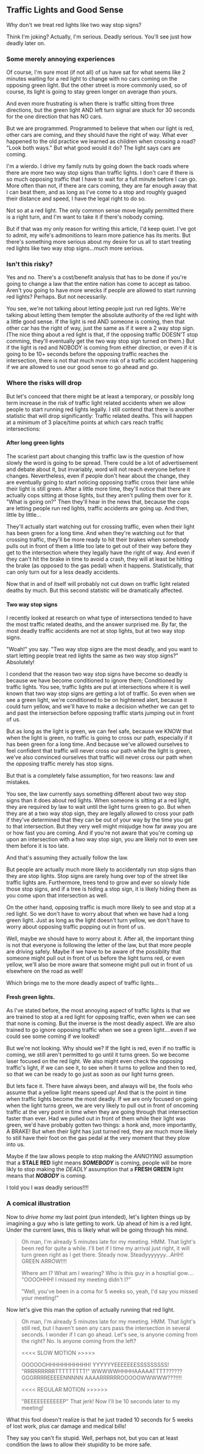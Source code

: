 ## Traffic Lights and Good Sense

Why don't we treat red lights like two way stop signs?

Think I'm joking?  Actually, I'm serious.  Deadly serious.  You'll see just how deadly later on.

### Some merely annoying experiences
Of course, I'm sure most (if not all) of us have sat for what seems like 2 minutes waiting for a red light to change with no cars coming on the opposing green light.  But the other street is more commonly used, so of course, its light is going to stay green longer on average than yours.

And even more frustrating is when there is traffic sitting from three directions, but the green light AND left turn signal are stuck for 30 seconds for the one direction that has NO cars.

But we are programmed.  Programmed to believe that when our light is red, other cars are coming, and they should have the right of way.  What ever happened to the old practice we learned as children when crossing a road?  "Look both ways."  But what good would it do?  The light says cars are coming.

I'm a wierdo.  I drive my family nuts by going down the back roads where there are more two way stop signs than traffic lights.  I don't care if there is so much opposing traffic that I have to wait for a full minute before I can go.  More often than not, if there are cars coming, they are far enough away that I can beat them, and as long as I've come to a stop and roughly guaged their distance and speed, I have the legal right to do so.

Not so at a red light.  The only common sense move legally permitted there is a right turn, and I'm want to take it if there's nobody coming.

But if that was my only reason for writing this article, I'd keep quiet.  I've got to admit, my wife's admonitions to learn more patience has its merits.  But there's something more serious about my desire for us all to start treating red lights like two way stop signs...much more serious.

### Isn't this risky?
Yes and no.  There's a cost/benefit analysis that has to be done if you're going to change a law that the entire nation has come to accept as taboo.  Aren't you going to have more wrecks if people are allowed to start running red lights?  Perhaps.  But not necessarily.

You see, we're not talking about letting people just run red lights.  We're talking about letting them tempter the absolute authority of the red light with a little good sense.  If the light is red AND someone is coming, then that other car has the right of way, just the same as if it were a 2 way stop sign.  (The nice thing about a red light is that, if the opposing traffic DOESN'T stop comming, they'll eventually get the two way stop sign turned on them.)  But if the light is red and NOBODY is coming from either direction, or even if it is going to be 10+ seconds before the opposing traffic reaches the intersection, there is not that much more risk of a traffic accident happening if we are allowed to use our good sense to go ahead and go.

### Where the risks will drop
But let's conceed that there might be at least a temporary, or possibly long term increase in the risk of traffic light related accidents when we allow people to start running red lights legally.  I still contend that there is another statistic that will drop significantly: Traffic related deaths.  This will happen at a minimum of 3 place/time points at which cars reach traffic intersections:

#### After long green lights
The scariest part about changing this traffic law is the question of how slowly the word is going to be spread.  There could be a lot of advertisement and debate about it, but invariably, word will not reach everyone before it changes.  Nevertheless, even if people don't hear about the change, they are eventually going to start noticing opposing traffic cross their lane while their light is still green.  After a little more time, they'll notice that there are actually cops sitting at those lights, but they aren't pulling them over for it.  "What is going on?"  Then they'll hear in the news that, because the cops are letting people run red lights, traffic accidents are going up.  And then, little by little...

They'll actually start watching out for crossing traffic, even when their light has been green for a long time.  And when they're watching out for that crossing traffic, they'll be more ready to hit their brakes when somebody pulls out in front of them a little too late to get out of their way before they get to the intersection where they legally have the right of way.  And even if they can't hit the brake in time to avoid a crash, they will at least be hitting the brake (as opposed to the gas pedal) when it happens.  Statistically, that can only turn out for a less deadly accidents.

Now that in and of itself will probably not cut down on traffic light related deaths by much.  But this second statistic will be dramatically affected.

#### Two way stop signs
I recently looked at research on what type of intersections tended to have the most traffic related deaths, and the answer surprised me.  By far, the most deadly traffic accidents are not at stop lights, but at two way stop signs.

"Woah!" you say.  "Two way stop signs are the most deadly, and you want to start letting people treat red lights the same as two way stop signs?"  Absolutely!

I condend that the reason two way stop signs have become so deadly is because we have become conditioned to ignore them; Conditioned by traffic lights.  You see, traffic lights are put at intersections where it is well known that two way stop signs are getting a lot of traffic.  So even when we see a green light, we're conditioned to be on hightened alert, because it could turn yellow, and we'll have to make a decision whether we can get to and past the intersection before opposing traffic starts jumping out in front of us.

But as long as the light is green, we can feel safe, because we KNOW that when the light is green, no traffic is going to cross our path, especially if it has been green for a long time.  And because we've allowed ourselves to feel confident that traffic will never cross our path while the light is green, we've also convinced ourselves that traffic will never cross our path when the opposing traffic merely has stop signs.

But that is a completely false assumption, for two reasons: law and mistakes.

You see, the law currently says something different about two way stop signs than it does about red lights.  When someone is sitting at a red light, they are required by law to wait until the light turns green to go.  But when they are at a two way stop sign, they are legally allowed to cross your path if they've determined that they can be out of your way by the time you get to that intersection.  But they very well might misjudge how far away you are or how fast you are coming.  And if you're not aware that you're coming up upon an intersection with a two way stop sign, you are likely not to even see them before it is too late.

And that's assuming they actually follow the law.

But people are actually much more likely to accidentally run stop signs than they are stop lights.  Stop signs are rarely hung over top of the street like traffic lights are.  Furthermore, trees tend to grow and ever so slowly hide those stop signs, and if a tree is hiding a stop sign, it is likely hiding them as you come upon that intersection as well.

On the other hand, opposing traffic is much more likely to see and stop at a red light.  So we don't have to worry about that when we have had a long green light.  Just as long as the light doesn't turn yellow, we don't have to worry about opposing traffic popping out in front of us.

Well, maybe we should have to worry about it.  After all, the important thing is not that everyone is following the letter of the law, but that more people are driving safely.  Maybe if we have to be aware of the possiblity that someone might pull out in front of us before the light turns red, or even yellow, we'll also be more aware that someone might pull out in front of us elsewhere on the road as well!

Which brings me to the more deadly aspect of traffic lights...

#### Fresh green lights.
As I've stated before, the most annoying aspect of traffic lights is that we are trained to stop at a red light for opposing traffic, even when we can see that none is coming.  But the inverse is the most deadly aspect.  We are also trained to go ignore opposing traffic when we see a green light....even if we could see some coming if we looked!

But we're not looking.  Why should we?  If the light is red, even if no traffic is coming, we still aren't permitted to go until it turns green.  So we become laser focused on the red light.  We also might even check the opposing traffic's light, if we can see it, to see when it turns to yellow and then to red, so that we can be ready to go just as soon as our light turns green.

But lets face it.  There have always been, and always will be, the fools who assume that a yellow light means speed up!  And that is the point in time when traffic lights become the most deadly.  If we are only focused on going when the light turns green, we are very likely to pull out in front of oncoming traffic at the very point in time when they are going through that intersection faster than ever.  Had we pulled out in front of them while their light was green, we'd have probably gotten two things: a honk and, more importantly, A BRAKE!  But when their light has just turned red, they are much more likely to still have their foot on the gas pedal at the very moment that they plow into us.

Maybe if the law allows people to stop making the *ANNOYING* assumption that a __STALE RED__ light means __*SOMEBODY*__ is coming, people will be more likly to stop making the *DEADLY* assumption that a __FRESH GREEN__ light means that __*NOBODY*__ is coming.

I told you I was deadly serious!!!!

### A comical illustration
Now to _drive home_ my last point (pun intended), let's lighten things up by imagining a guy who is late getting to work.  Up ahead of him is a red light.  Under the current laws, this is likely what will be going through his mind.

> Oh man, I'm already 5 minutes late for my meeting.  HMM.  That light's been red for quite a while.  I'll bet if I time my arrival just right, it will turn green right as I get there.  Steady now.  Steadyyyyyyy...AHH!  GREEN ARROW!!!!
>
> Where am I?  What am I wearing?  Who is this guy in a hosptial gow.... "OOOOHHH!  I missed my meeting didn't I?"
>
> "Well, you've been in a coma for 5 weeks so, yeah, I'd say you missed your meeting!"

Now let's give this man the option of actually running that red light.

> Oh man, I'm already 5 minutes late for my meeting.  HMM.  That light's still red, but I haven't seen any cars pass the intersection in several seconds.  I wonder if I can go ahead.  Let's see, is anyone coming from the right?  No.  Is anyone coming from the left? 
>
> <<<< SLOW MOTION >>>>>
>
> OOOOOOHHHHHHHHHHH!  YYYYYYEEEEEEESSSSSSSSS!  <brake> "RRRRRRRRRTTTTTTTTT!"  WWWWWHHHHAAAAATTTT??????  GGGRRRREEEEENNNNN AAAARRRRRROOOOOWWWWW???!!!!
>
> <<<< REGULAR MOTION >>>>>>
>
> "BEEEEEEEEEEEP"  That jerk!  Now I'll be 10 seconds later to my meeting!

What this fool doesn't realize is that he just traded 10 seconds for 5 weeks of lost work, plus car damage and medical bills!

They say you can't fix stupid.  Well, perhaps not, but you can at least condition the laws to allow their stupidity to be more safe.

